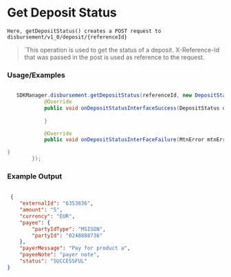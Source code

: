 
# Get Deposit Status

`Here, getDepositStatus() creates a POST request to disbursement/v1_0/deposit/{referenceId}`

> `This operation is used to get the status of a deposit. X-Reference-Id that was passed in the post is used as reference to the request.


### Usage/Examples


```java

   SDKManager.disbursement.getDepositStatus(referenceId, new DepositStatusInterface() {
            @Override
            public void onDepositStatusInterfaceSuccess(DepositStatus deposit) {
            
            }

            @Override
            public void onDepositStatusInterFaceFailure(MtnError mtnError) {

}
        });
```


### Example Output

```json
 
 {
	"externalId": "6353636",
	"amount": "5",
	"currency": "EUR",
	"payee": {
		"partyIdType": "MSISDN",
		"partyId": "0248888736"
	},
	"payerMessage": "Pay for product a",
	"payeeNote": "payer note",
	"status": "SUCCESSFUL"
}
 

```


